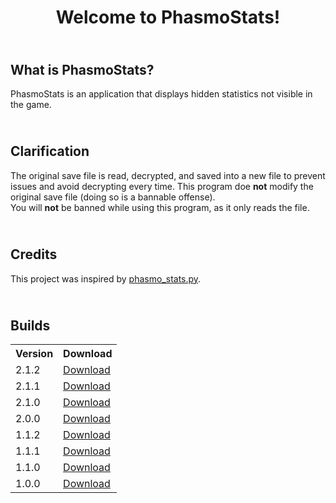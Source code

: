 <div align="center">
  <h1>Welcome to PhasmoStats!</h1>
</div>

<h2><br>What is PhasmoStats?</h2>
PhasmoStats is an application that displays hidden statistics not visible in the game. 

<h2><br>Clarification</h2>
The original save file is read, decrypted, and saved into a new file to prevent issues and avoid decrypting every time.
This program doe <b>not</b> modify the original save file (doing so is a bannable offense).
<br>
You will <b>not</b> be banned while using this program, as it only reads the file.

<h2><br>Credits</h2>
This project was inspired by <a href="https://gist.github.com/Levtastic/9d9c86b09c8a7d9296252773e040328b">phasmo_stats.py</a>.

<h2><br>Builds</h2>
<table>
  <tr>
    <th>Version</th>
    <th>Download</th>
  </tr>
  <tr>
    <td>2.1.2</td>
    <td><a href="https://github.com/woshimarcel/PhasmoStats/releases/tag/v2.1.2">Download</a></td>
  </tr>
  <tr>
    <td>2.1.1</td>
    <td><a href="https://github.com/woshimarcel/PhasmoStats/releases/tag/v2.1.1">Download</a></td>
  </tr>
  <tr>
    <td>2.1.0</td>
    <td><a href="https://github.com/woshimarcel/PhasmoStats/releases/tag/v2.1.0">Download</a></td>
  </tr>
  <tr>
    <td>2.0.0</td>
    <td><a href="https://github.com/woshimarcel/PhasmoStats/releases/tag/v2.0.0">Download</a></td>
  </tr>
  <tr>
    <td>1.1.2</td>
    <td><a href="https://github.com/woshimarcel/PhasmoStats/releases/tag/v1.1.2">Download</a></td>
  </tr>
  <tr>
    <td>1.1.1</td>
    <td><a href="https://github.com/woshimarcel/PhasmoStats/releases/tag/v1.1.1">Download</a></td>
  </tr>
  <tr>
    <td>1.1.0</td>
    <td><a href="https://github.com/woshimarcel/PhasmoStats/releases/tag/v1.1.0">Download</a></td>
  </tr>
  <tr>
    <td>1.0.0</td>
    <td><a href="https://github.com/woshimarcel/PhasmoStats/releases/tag/v1.0.0">Download</a></td>
  </tr>
</table>
